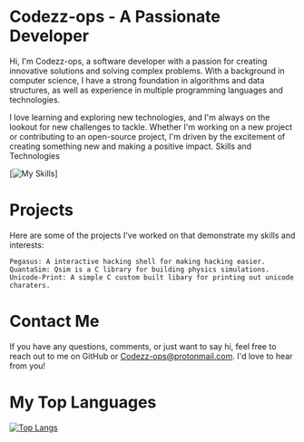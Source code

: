 # Codezz-ops - A Passionate Developer

Hi, I'm Codezz-ops, a software developer with a passion for creating innovative solutions and solving complex problems. With a background in computer science, I have a strong foundation in algorithms and data structures, as well as experience in multiple programming languages and technologies.

I love learning and exploring new technologies, and I'm always on the lookout for new challenges to tackle. Whether I'm working on a new project or contributing to an open-source project, I'm driven by the excitement of creating something new and making a positive impact.
Skills and Technologies

[![My Skills](https://skillicons.dev/icons?i=linux,vscode,go,c)]

# Projects

   Here are some of the projects I've worked on that demonstrate my skills and interests:

    Pegasus: A interactive hacking shell for making hacking easier.
    QuantaSim: Qsim is a C library for building physics simulations.
    Unicode-Print: A simple C custom built libary for printing out unicode charaters.

# Contact Me
    
If you have any questions, comments, or just want to say hi, feel free to reach out to me on GitHub or Codezz-ops@protonmail.com. I'd love to hear from you!

# My Top Languages
[![Top Langs](https://github-readme-stats.vercel.app/api/top-langs/?username=codezz-ops&theme=dark)](https://github.com/anuraghazra/github-readme-stats)
